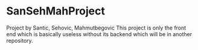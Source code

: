 # SanSehMahProject
Project by Santic, Sehovic, Mahmutbegovic
This project is only the front end which is basically useless without its backend which will be in another repository.
